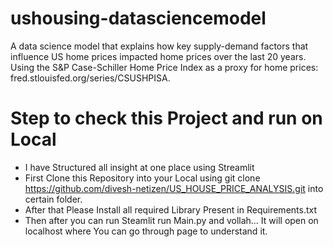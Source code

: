# ushousing-datasciencemodel
 A data science model that explains how key supply-demand factors that influence US home prices impacted home prices over the last 20 years. Using the S&P Case-Schiller Home Price Index as a proxy for home prices: fred.stlouisfed.org/series/CSUSHPISA.

 # Step to check this Project and run on Local
  - I have Structured all insight at one place using Streamlit
  - First Clone this Repository into your Local using git clone https://github.com/divesh-netizen/US_HOUSE_PRICE_ANALYSIS.git into certain folder.
  - After that Please Install all required Library Present in Requirements.txt
  - Then after you can run Steamlit run Main.py and vollah... It will open on localhost where You can go through page to understand it.

 
